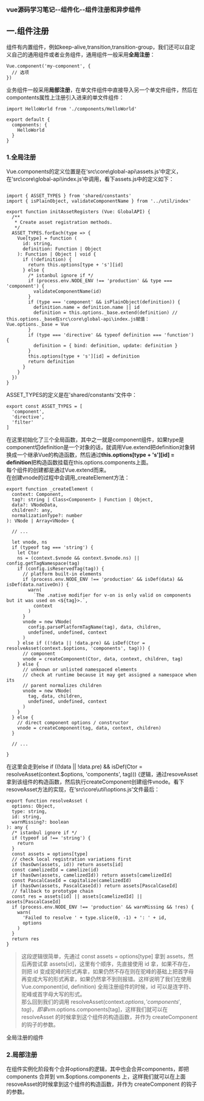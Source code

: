### vue源码学习笔记--组件化--组件注册和异步组件
## 一.组件注册
组件有内置组件，例如keep-alive,transition,transition-group，我们还可以自定义自己的通用组件或者业务组件，通用组件一般采用**全局注册**：
```
Vue.component('my-component', {
  // 选项
})
```
业务组件一般采用**局部注册**，在单文件组件中直接导入另一个单文件组件，然后在compontents属性上注册引入进来的单文件组件：
```
import HelloWorld from './components/HelloWorld'

export default {
  components: {
    HelloWorld
  }
}
```
### 1.全局注册
Vue.components的定义位置是在‘src\core\global-api\assets.js’中定义，在‘src\core\global-api\index.js’中调用，看下assets.js中的定义如下：
```

import { ASSET_TYPES } from 'shared/constants'
import { isPlainObject, validateComponentName } from '../util/index'

export function initAssetRegisters (Vue: GlobalAPI) {
  /**
   * Create asset registration methods.
   */
  ASSET_TYPES.forEach(type => {
    Vue[type] = function (
      id: string,
      definition: Function | Object
    ): Function | Object | void {
      if (!definition) {
        return this.options[type + 's'][id]
      } else {
        /* istanbul ignore if */
        if (process.env.NODE_ENV !== 'production' && type === 'component') {
          validateComponentName(id)
        }
        if (type === 'component' && isPlainObject(definition)) {
          definition.name = definition.name || id
          definition = this.options._base.extend(definition) // this.options._base在src\core\global-api\index.js赋值： Vue.options._base = Vue
        }
        if (type === 'directive' && typeof definition === 'function') {
          definition = { bind: definition, update: definition }
        }
        this.options[type + 's'][id] = definition
        return definition
      }
    }
  })
}
```
ASSET_TYPES的定义是在'shared/constants'文件中：
```
export const ASSET_TYPES = [
  'component',
  'directive',
  'filter'
]
```
在这里初始化了三个全局函数，其中之一就是component组件，如果type是component切definition是一个对象的话，就调用Vue.extend把definition对象转换成一个继承Vue的构造函数，然后通过**this.options[type + 's'][id] = definition**把构造函数挂载在this.options.components上面。  
每个组件的创建都是通过Vue.extend而来。  
在创建vnode的过程中会调用_createElement方法：
```
export function _createElement (
  context: Component,
  tag?: string | Class<Component> | Function | Object,
  data?: VNodeData,
  children?: any,
  normalizationType?: number
): VNode | Array<VNode> {
  
  // ...
  
  let vnode, ns
  if (typeof tag === 'string') {
    let Ctor
    ns = (context.$vnode && context.$vnode.ns) || config.getTagNamespace(tag)
    if (config.isReservedTag(tag)) {
      // platform built-in elements
      if (process.env.NODE_ENV !== 'production' && isDef(data) && isDef(data.nativeOn)) {
        warn(
          `The .native modifier for v-on is only valid on components but it was used on <${tag}>.`,
          context
        )
      }
      vnode = new VNode(
        config.parsePlatformTagName(tag), data, children,
        undefined, undefined, context
      )
    } else if ((!data || !data.pre) && isDef(Ctor = resolveAsset(context.$options, 'components', tag))) {
      // component
      vnode = createComponent(Ctor, data, context, children, tag)
    } else {
      // unknown or unlisted namespaced elements
      // check at runtime because it may get assigned a namespace when its
      // parent normalizes children
      vnode = new VNode(
        tag, data, children,
        undefined, undefined, context
      )
    }
  } else {
    // direct component options / constructor
    vnode = createComponent(tag, data, context, children)
  }
  
  // ...
  
}
```
在这里会走到else if ((!data || !data.pre) && isDef(Ctor = resolveAsset(context.$options, 'components', tag))) {逻辑，通过resoveAsset拿到该组件的构造函数，然后执行createComponent创建组件vnode。看下resoveAsset方法的实现，在‘src\core\util\options.js’文件最后：
```
export function resolveAsset (
  options: Object,
  type: string,
  id: string,
  warnMissing?: boolean
): any {
  /* istanbul ignore if */
  if (typeof id !== 'string') {
    return
  }
  const assets = options[type]
  // check local registration variations first
  if (hasOwn(assets, id)) return assets[id]
  const camelizedId = camelize(id)
  if (hasOwn(assets, camelizedId)) return assets[camelizedId]
  const PascalCaseId = capitalize(camelizedId)
  if (hasOwn(assets, PascalCaseId)) return assets[PascalCaseId]
  // fallback to prototype chain
  const res = assets[id] || assets[camelizedId] || assets[PascalCaseId]
  if (process.env.NODE_ENV !== 'production' && warnMissing && !res) {
    warn(
      'Failed to resolve ' + type.slice(0, -1) + ': ' + id,
      options
    )
  }
  return res
}
```
>这段逻辑很简单，先通过 const assets = options[type] 拿到 assets，然后再尝试拿 assets[id]，这里有个顺序，先直接使用 id 拿，如果不存在，则把 id 变成驼峰的形式再拿，如果仍然不存在则在驼峰的基础上把首字母再变成大写的形式再拿，如果仍然拿不到则报错。这样说明了我们在使用 Vue.component(id, definition) 全局注册组件的时候，id 可以是连字符、驼峰或首字母大写的形式。  
那么回到我们的调用 resolveAsset(context.$options, 'components', tag)，即拿 vm.$options.components[tag]，这样我们就可以在 resolveAsset 的时候拿到这个组件的构造函数，并作为 createComponent 的钩子的参数。  

全局注册的组件
### 2.局部注册
在组件实例化阶段有个合并options的逻辑，其中也会合并components，即把 components 合并到 vm.$options.components 上，这样我们就可以在上面resoveAsset的时候拿到这个组件的构造函数，并作为 createComponent 的钩子的参数。

